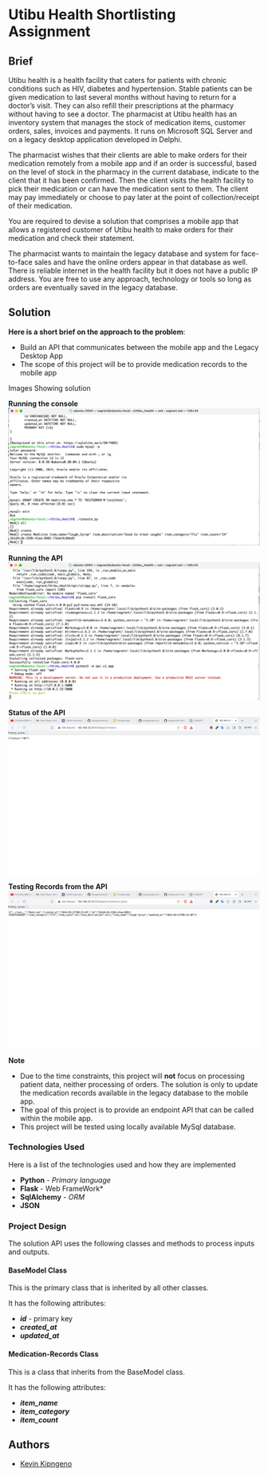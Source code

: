 # Utibu Health Shortlisting Assignment

## Brief
Utibu health is a health facility that caters for patients with chronic conditions such as HIV, diabetes and hypertension. Stable patients can be given medication to last several months without having to return for a doctor’s visit. They can also refill their prescriptions at the pharmacy without having to see a doctor. The pharmacist at Utibu health has an inventory system that manages the stock of medication items, customer orders, sales, invoices and payments. It runs on Microsoft SQL Server and on a legacy desktop application developed in Delphi.

The pharmacist wishes that their clients are able to make orders for their medication remotely from a mobile app and if an order is successful, based on the level of stock in the pharmacy in the current database, indicate to the client that it has been confirmed. Then the client visits the health facility to pick their medication or can have the medication sent to them. The client may pay immediately or choose to pay later at the point of collection/receipt of their medication.

You are required to devise a solution that comprises a mobile app that allows a registered customer of Utibu health to make orders for their medication and check their statement. 

The pharmacist wants to maintain the legacy database and system for face-to-face sales and have the online orders appear in that database as well. There is reliable internet in the health facility but it does not have a public IP address. You are free to use any approach, technology or tools so long as orders are eventually saved in the legacy database.

## Solution

**Here is a short brief on the approach to the problem**:
* Build an API that communicates between the mobile app and the Legacy Desktop App
* The scope of this project will be to provide medication records to the mobile app


Images Showing solution

**Running the console**
![Running the console locally](https://github.com/kipngenokevin/Utibu_Health/blob/master/images/Screenshot%202024-03-27%20at%2011.24.17.png)


**Running the API**
![Running the API](https://github.com/kipngenokevin/Utibu_Health/blob/master/images/Screenshot%202024-03-27%20at%2011.33.13.png)


**Status of the API**
![Status of API](https://github.com/kipngenokevin/Utibu_Health/blob/master/images/Screenshot%202024-03-27%20at%2011.33.26.png)


**Testing Records from the API**
![Records from API](https://github.com/kipngenokevin/Utibu_Health/blob/master/images/Screenshot%202024-03-27%20at%2011.33.56.png)


**Note** 
* Due to the time constraints, this project will **not** focus on processing patient data, neither processing of orders. The solution is only to update the medication records available in the legacy database to the mobile app.
* The goal of this project is to provide an endpoint API that can be called within the mobile app.
* This project will be tested using locally available MySql database.

### Technologies Used
Here is a list of the technologies used and how they are implemented
* **Python** - *Primary language*
* **Flask** - Web FrameWork*
* **SqlAlchemy** - *ORM*
* **JSON**

### Project Design
The solution API uses the following classes and methods to process inputs and outputs.
#### BaseModel Class 
This is the primary class that is inherited by all other classes.

It has the following attributes:
* ___id___ - primary key
* ___created_at___
* ___updated_at___

#### Medication-Records Class
This is a class that inherits from the BaseModel class.

It has the following attributes:
* ___item_name___
* ___item_category___
* ___item_count___

## Authors
* [Kevin Kipngeno](https://www.linkedin.com/in/kipngenokevin254/)
